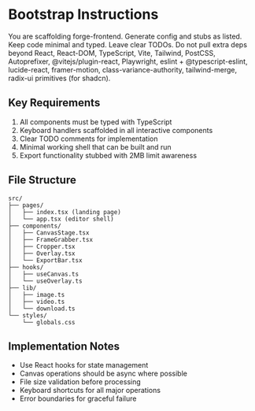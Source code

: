 # Bootstrap Instructions

You are scaffolding forge-frontend. Generate config and stubs as listed. Keep code minimal and typed. Leave clear TODOs. Do not pull extra deps beyond React, React-DOM, TypeScript, Vite, Tailwind, PostCSS, Autoprefixer, @vitejs/plugin-react, Playwright, eslint + @typescript-eslint, lucide-react, framer-motion, class-variance-authority, tailwind-merge, radix-ui primitives (for shadcn).

## Key Requirements

1. All components must be typed with TypeScript
2. Keyboard handlers scaffolded in all interactive components
3. Clear TODO comments for implementation
4. Minimal working shell that can be built and run
5. Export functionality stubbed with 2MB limit awareness

## File Structure

```
src/
├── pages/
│   ├── index.tsx (landing page)
│   └── app.tsx (editor shell)
├── components/
│   ├── CanvasStage.tsx
│   ├── FrameGrabber.tsx
│   ├── Cropper.tsx
│   ├── Overlay.tsx
│   └── ExportBar.tsx
├── hooks/
│   ├── useCanvas.ts
│   └── useOverlay.ts
├── lib/
│   ├── image.ts
│   ├── video.ts
│   └── download.ts
└── styles/
    └── globals.css
```

## Implementation Notes

- Use React hooks for state management
- Canvas operations should be async where possible
- File size validation before processing
- Keyboard shortcuts for all major operations
- Error boundaries for graceful failure
